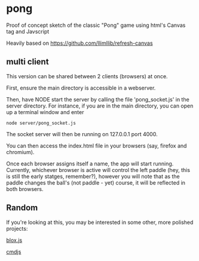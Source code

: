 pong
====

Proof of concept sketch of the classic "Pong" game using html's Canvas tag and Javscript


Heavily based on https://github.com/llimllib/refresh-canvas


multi client
-------------

This version can be shared between 2 clients (browsers) at once.

First, ensure the main directory is accessible in a webserver.

Then, have NODE start the server by calling the file 'pong_socket.js' in the server directory.
For instance, if you are in the main directory, you can open up a terminal window and enter

	node server/pong_socket.js

The socket server will then be running on 127.0.0.1 port 4000.

You can then access the index.html file in your browsers (say, firefox and chromium).

Once each browser assigns itself a name, the app will start running.
Currently, whichever browser is active will control the left paddle (hey, this is still the early statges, remember?), however you will note that as the paddle changes the ball's (not paddle - yet) course, it will be reflected in both browsers.

Random
------

If you're looking at this, you may be interested in some other, more polished projects:

[blox.js](https://github.com/otterthecat/blox.js)

[cmdjs](https://github.com/otterthecat/cmdjs)



